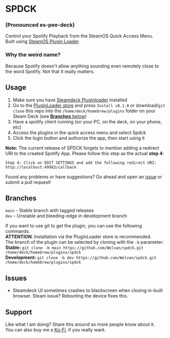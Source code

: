 # SPDCK
### (Pronounced es-pee-deck)
Control your Spotify Playback from the SteamOS Quick Access Menu.<br>
Built using [SteamOS Plugin Loader](https://github.com/SteamDeckHomebrew/PluginLoader).
### Why the weird name?
Because Spotify doesn't allow anything sounding even remotely close to the word Spotify. Not that it really matters.

## Usage
1. Make sure you have [Steamdeck Pluginloader](https://github.com/SteamDeckHomebrew/PluginLoader#installation) installed
2. Go to the [PluginLoader store](https://beta.deckbrew.xyz/) and press `Install v0.1.0` or download/`git clone` this repo into the `/home/deck/homebrew/plugins` folder on your Steam Deck (see [**Branches** below](#branches))
3. Have a spotify client running (on your PC, on the deck, on your phone, etc)
4. Access the plugins in the quick access menu and select Spdck
5. Click the login button and authorize the app, then start using it

**Note:** The current release of SPDCK forgets to mention adding a redirect URI to the created Spotify App. Please follow this step as the actual **step 4**:
```
Step 4: Click on EDIT SETTINGS and add the following redirect URI:
http://localhost:49983/callback
```

Found any problems or have suggestions? Go ahead and open an [issue](https://github.com/Wolvan/spdck/issues) or submit a pull request!

## Branches
`main` - Stable branch with tagged releases<br>
`dev` - Unstable and bleeding-edge in development branch

If you want to use git to get the plugin, you can use the following commands.<br>
**ATTENTION**: Installation via the PluginLoader store is recommended.<br>
The branch of the plugin can be selected by cloning with the `-b` parameter:<br>
**Stable:** `git clone -b main https://github.com/Wolvan/spdck.git /home/deck/homebrew/plugins/spdck`<br>
**Development:** `git clone -b dev https://github.com/Wolvan/spdck.git /home/deck/homebrew/plugins/spdck`

## Issues
- Steamdeck UI sometimes crashes to blackscreen when closing in-built browser. Steam issue? Rebooting the device fixes this.

## Support
Like what I am doing? Share this around so more people know about it.<br>
You can also buy me a [Ko-Fi](https://ko-fi.com/wolvan), if you really want.